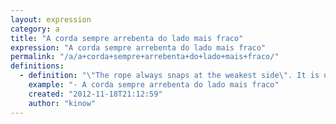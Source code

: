```yaml
---
layout: expression
category: a
title: "A corda sempre arrebenta do lado mais fraco"
expression: "A corda sempre arrebenta do lado mais fraco"
permalink: "/a/a+corda+sempre+arrebenta+do+lado+mais+fraco/"
definitions:
  - definition: "\"The rope always snaps at the weakest side\". It is used when wanting to give someone advice, as in \"don't get in this kind of situation, you know that if something goes wrong, the rope always snaps at the weakest side, and you will have to deal with it\"."
    example: "- A corda sempre arrebenta do lado mais fraco"
    created: "2012-11-18T21:12:59"
    author: "kinow"
---
```

